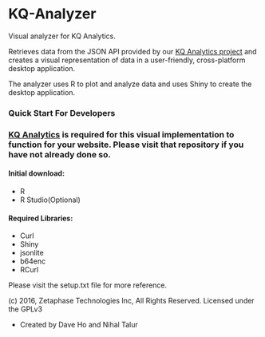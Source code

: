 # KQ-Analyzer
Visual analyzer for KQ Analytics.

Retrieves data from the JSON API provided by our [KQ Analytics project](https://github.com/ZetaPhase/KQAnalytics) and creates a visual representation of data in a user-friendly, cross-platform desktop application.

The analyzer uses R to plot and analyze data and uses Shiny to create the desktop application.

### Quick Start For Developers

### [KQ Analytics](https://github.com/ZetaPhase/KQAnalytics) is required for this visual implementation to function for your website. Please visit that repository if you have not already done so.

#### Initial download: 
- R
- R Studio(Optional)

#### Required Libraries:
- Curl
- Shiny
- jsonlite
- b64enc
- RCurl

Please visit the setup.txt file for more reference.

(c) 2016, Zetaphase Technologies Inc, All Rights Reserved.
Licensed under the GPLv3


- Created by Dave Ho and Nihal Talur
